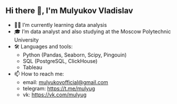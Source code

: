 ## Hi there 👋, I'm Mulyukov Vladislav

- 👨‍💻 I’m currently learning data analysis
- 🎓 I’m data analyst and also studying at the Moscow Polytechnic University
- 🛠️ Languages and tools:
  - Python (Pandas, Seaborn, Scipy, Pingouin)
  - SQL (PostgreSQL, ClickHouse)
  - Tableau
- 📫 How to reach me:
  - email: mulyukovofficial@gmail.com 
  - telegram: https://t.me/mulyug
  - vk: https://vk.com/mulyug

